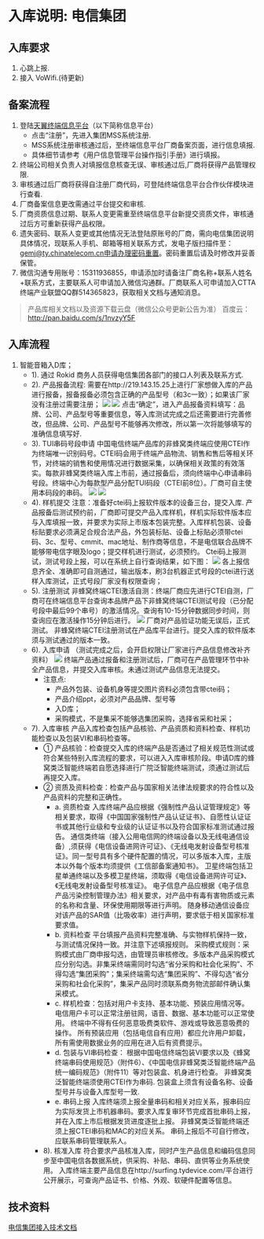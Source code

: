 # 入库说明: 电信集团

## 入库要求

1. 心跳上报. 
2. 接入 VoWifi.(待更新)

## 备案流程

1. 登陆[天翼终端信息平台](http://surfing.tydevice.com/)（以下简称信息平台）
	- 点击“注册”，先进入集团MSS系统注册.
	- MSS系统注册审核通过后，至终端信息平台厂商备案页面，进行信息填报.
	- 具体细节请参考《用户信息管理平台操作指引手册》进行填报。
2. 终端公司相关负责人对填报信息核查无误、审核通过后,厂商将获得产品管理权限.
3. 审核通过后厂商将获得自注册厂商代码，可登陆终端信息平台合作伙伴模块进行查看.
4. 厂商备案信息更改需通过平台提交和审核.
5. 厂商资质信息过期、联系人变更需重至终端信息平台新提交资质文件，审核通过后方可重新获得产品权限。
6. 遗失密码、联系人变更或其他情况无法登陆原账号的厂商，需向电信集团说明具体情况，现联系人手机、邮箱等相关联系方式，发电子版扫描件至：gemj@ty.chinatelecom.cn申请办理密码重置。密码重置后请及时修改并妥善保管。
7. 微信沟通专用账号：15311936855，申请添加时请备注厂商名称+联系人姓名+联系方式，主要联系人可申请加入微信沟通群。厂商联系人可申请加入CTTA终端产业联盟QQ群514365823，获取相关文档与通知消息。
> 产品库相关文档以及资源下载云盘（微信公众号更新公告为准）
百度云：http://pan.baidu.com/s/1nvzyY5F


## 入库流程

1. 智能音箱入D库；
	- 1). 通过 Rokid 商务人员获得电信集团各部门的接口人列表及联系方式.
	- 2). 产品报备流程: 需要在http://219.143.15.25上进行厂家想做入库的产品进行报备，报备报备必须包含正确的产品型号（和3c一致）；如果该厂家没有注册过需要注册；
![](http://markdownpicture.test.upcdn.net/20190514105117.png)
![](http://markdownpicture.test.upcdn.net/20190514105144.png)
点击“确定”，进入产品报备资料填写：品牌、公司、产品型号等重要信息，等入库测试完成之后还需要进行完善修改，但品牌、公司、产品型号不能够再次修改，所以第一次将能够填写的准确信息填写好. 
	- 3). TUI串码号段申请
	中国电信终端产品库的非蜂窝类终端应使用CTEI作为终端唯一识别码号。CTEI码会用于终端产品物流、销售和售后等相关环节，对终端的销售和使用情况进行数据采集，以确保相关政策的有效落实。每款非蜂窝类终端入库上市前，通过报备后，须向终端中心申请串码号段。终端中心为每款型产品分配TUI码段（CTEI前8位）。厂商可自主使用本码段的串码。
![](http://markdownpicture.test.upcdn.net/20190514105259.png)
![](http://markdownpicture.test.upcdn.net/20190514105312.png)
	- 4). 样机提交
	注意：准备好ctei码上报软件版本的设备三台，提交入库. 
	产品报备后测试预约前，厂商即可提交产品入库样机，样机实际软件版本应与入库填报一致，并要求为实际上市版本包装完整。入库样机包装、设备标贴要求必须满足合规合法产品，外包装标贴、设备上标贴必须带ctei码、3c、型号、cmmit、mac地址、制作商等信息，不是电信联合品牌不能够带电信字眼及logo；提交样机进行测试，必须预约。
	Ctei码上报测试，测试号段上报，可以在系统上自行查询结果，如下图：
	![](http://markdownpicture.test.upcdn.net/20190514105620.png)
	各上报信息齐全、准确即可自测通过，输出版本，刷3台机器正式号段的ctei进行送样入库测试，正式号段厂家没有权限查询；
	- 5). 注册测试
	非蜂窝终端CTEI激活自测：终端厂商应先进行CTEI自测，厂商可在终端信息平台查询本品牌产品下非蜂窝终端CTEI测试号段（已分配号段中最后99个串号）的激活情况。查询有10-15分钟数据同步时间，则查询应在激活操作15分钟后进行。
	![](http://markdownpicture.test.upcdn.net/20190514105739.png)
	厂商对产品验证功能无误后，正式测试。
	非蜂窝终端CTEI注册测试在产品库平台进行。提交入库的软件版本须与测试通过的版本一致。
	- 6). 入库申请
	（测试完成之后，会开启权限让厂家进行产品信息修改补齐资料）
	![](http://markdownpicture.test.upcdn.net/20190514105939.png)
终端产品通过报备和注册测试后，厂商可在产品管理环节中补全产品信息，并提交入库审核。未通过测试产品信息无法提交。
		- 注意点:
			- 产品外包装、设备机身等提交图片资料必须包含带ctei码；
			- 产品介绍ppt，必须对产品品牌、型号等
			- 入D库；
			- 采购模式，不是集采不能够选集团采购，选择省采和社采；
	- 7). 入库审核
	产品入库检查包括产品核验、产品资质和资料检查、样机功能检查以及包装VI和串码检查等。
		- ① 产品核验：检查提交入库的终端产品是否通过了相关规范性测试或符合某些特别入库流程的要求，可以进入入库审核阶段。申请D库的蜂窝类泛智能终端若自愿选择进行广院泛智能终端测试，须通过测试后再提交入库。
		- ② 资质及资料检查：检查产品与国家相关法律法规要求的符合性以及产品资料的完整和正确性。
			- a. 资质检查
			入库终端产品应根据《强制性产品认证管理规定》等相关要求，取得《中国国家强制性产品认证证书》、自愿性认证证书或其他行业级和专业级的认证证书以及符合国家标准测试通过报告。
			通信类终端（接入公用电信网的终端设备以及无线电通信设备）,须获得《电信设备进网许可证》、《无线电发射设备型号核准证》。同一型号具有多个硬件配置的情况，可以多版本入库，主版本以外每个版本均须提供《工信部备案通知书》。
			卫星终端包括卫星单通终端以及多模卫星终端，须取得《电信设备进网许可证》、《无线电发射设备型号核准证》。
			电子信息产品应根据《电子信息产品污染控制管理办法》相关要求，对产品中有毒有害物质或元素的名称和含量、环保使用期限等进行声明。
			随身移动通信设备应对该产品的SAR值（比吸收率）进行声明，要求低于相关国家标准要求值。
			- b. 资料检查
			平台填报产品资料完整准确、与实物样机保持一致，与测试情况保持一致。并注意下述填报规则。
			采购模式规则：采购模式由厂商申报勾选，由管理员审核修改。多版本产品采购模式应分别勾选。非集采终端需同时勾选“省分采购和社会化采购”、不得勾选“集团采购”；集采终端需勾选“集团采购”、不得勾选“省分采购和社会化采购”，集采产品同时须联系商务物流部邮件确认集采模式。
			- c. 样机检查：包括对用户卡支持、基本功能、预装应用情况等。
			电信用户卡可以正常注册驻网，语音、数据、基本功能可以正常使用。
			终端中不得有任何恶意吸费类软件、游戏或导致恶意吸费的操作。
			所有预装应用（包括电信自有应用）都应允许用户卸载，所有需使用数据业务的应用在进入后有资费提示。
			- d. 包装与VI串码检查：
			根据中国电信终端包装VI要求以及《蜂窝终端串码使用规范》（附件6）、《中国电信非蜂窝类泛智能终端产品统一编码规范》（附件11）等对包装盒、机身进行检查。
			非蜂窝类泛智能终端须使用CTEI作为串码.
			包装盒上须含有设备名称、设备型号并与设备入库型号一致.
			- e. 串码上报
			入库终端须上报全量串码和相关对应关系，报串码应为实际发货上市机器串码。要求入库复审环节完成首批串码上报，并在入库上市后根据发货进度逐批上报。
			非蜂窝类泛智能终端还须上报CTEI串码和MAC的对应关系。
			串码上报后不可自行修改，应联系串码管理联系人。
		- 8). 核准入库
		符合要求产品核准入库，同时产生产品信息和编码信息同步至中国电信各数据系统，供采购、补贴、串码、直供等业务系统使用。
		入库终端主要产品信息在http://surfing.tydevice.com/平台进行公开展示，可查询产品证书、价格、外观、软硬件配置等信息。
		
## 技术资料

[电信集团接入技术文档](./南京电信yodaos接入文档.md)


